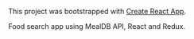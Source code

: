 This project was bootstrapped with [Create React App](https://github.com/facebook/create-react-app).

Food search app using MealDB API, React and Redux.

